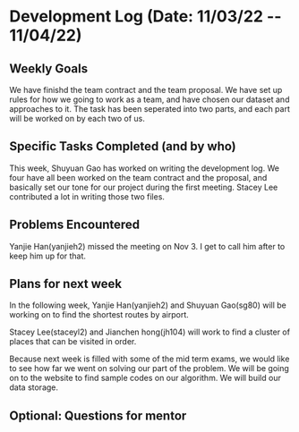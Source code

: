 # Development Log (Date: 11/03/22 -- 11/04/22)

## Weekly Goals
We have finishd the team contract and the team proposal. 
We have set up rules for how we going to work as a team, and have chosen our dataset and approaches to it.
The task has been seperated into two parts, and each part will be worked on by each two of us.

## Specific Tasks Completed (and by who)
This week, Shuyuan Gao has worked on writing the development log. 
We four have all been worked on the team contract and the proposal, and basically set our tone for our project during the first meeting. 
Stacey Lee contributed a lot in writing those two files.

## Problems Encountered 
Yanjie Han(yanjieh2) missed the meeting on Nov 3. I get to call him after to keep him up for that.

## Plans for next week
In the following week, Yanjie Han(yanjieh2) and Shuyuan Gao(sg80) will be working on to find the shortest routes by airport.

Stacey Lee(staceyl2) and Jianchen hong(jh104) will work to find a cluster of places that can be visited in order.

Because next week is filled with some of the mid term exams, we would like to see how far we went on solving our part of the problem.
We will be going on to the website to find sample codes on our algorithm. We will build our data storage.

## Optional: Questions for mentor
